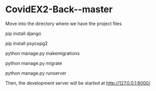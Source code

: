 # CovidEX2-Back--master
Move into the directory where we have the project files

pip install django

pip install psycopg2

python manage.py makemigrations

python manage.py migrate

python manage.py runserver

Then, the development server will be started at http://127.0.0.1:8000/

